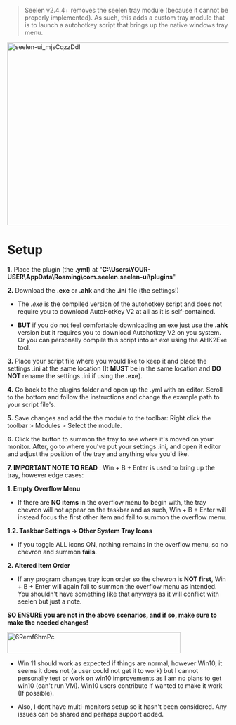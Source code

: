 > Seelen v2.4.4+ removes the seelen tray module (because it cannot be properly implemented). As such, this adds a custom tray module that is to launch a autohotkey script that brings up the native windows tray menu.

<img width="550" height="417" alt="seelen-ui_mjsCqzzDdI" src="https://github.com/user-attachments/assets/e9ca5018-2fc1-4f57-a674-a5d22d1b7f80" />

# Setup
**1.** Place the plugin (the **.yml**) at "**C:\Users\YOUR-USER\AppData\Roaming\com.seelen.seelen-ui\plugins**"

**2.** Download the **.exe** or **.ahk** and the **.ini** file (the settings!)

 - The *.exe* is the compiled version of the autohotkey script and does not require you to download AutoHotKey V2 at all as it is self-contained.

- **BUT** if you do not feel comfortable downloading an exe just use the **.ahk** version but it requires you to download Autohotkey V2 on you system. Or you can personally compile this script into an exe using the AHK2Exe tool.

**3.** Place your script file where you would like to keep it and place the settings .ini at the same location (It **MUST** be in the same location and **DO NOT** rename the settings .ini if using the **.exe**).

**4.** Go back to the plugins folder and open up the .yml with an editor. Scroll to the bottom and follow the instructions and change the example path to your script file's.

**5.** Save changes and add the the module to the toolbar: Right click the toolbar > Modules > Select the module.

**6.** Click the button to summon the tray to see where it's moved on your monitor. After, go to where you've put your settings .ini, and open it editor and adjust the position of the tray and anything else you'd like.

**7. IMPORTANT NOTE TO READ** : Win + B + Enter is used to bring up the tray, however edge cases:

**1. Empty Overflow Menu**

   - If there are **NO items** in the overflow menu to begin with, the tray chevron will not appear on the taskbar and as such, Win + B + Enter will instead focus the first other item and fail to summon the overflow menu.

**1.2. Taskbar Settings → Other System Tray Icons**

   - If you toggle ALL icons ON, nothing remains in the overflow menu, so no chevron and summon **fails**.

**2. Altered Item Order**

   - If any program changes tray icon order so the chevron is **NOT first**, Win + B + Enter will again fail to summon the overflow menu as intended. You shouldn't have something like that anyways as it will conflict with seelen but just a note.

**SO ENSURE you are not in the above scenarios, and if so, make sure to make the needed changes!**

<img width="394" height="48" alt="6Remf6hmPc" src="https://github.com/user-attachments/assets/6338dcf1-2a05-45d0-9f02-0d5bcc1df3e6" />

- Win 11 should work as expected if things are normal, however Win10, it seems it does not (a user could not get it to work) but I cannot personally test or work on win10 improvements as I am no plans to get win10 (can't run VM). Win10 users contribute if wanted to make it work (If possible).

- Also, I dont have multi-monitors setup so it hasn't been considered. Any issues can be shared and perhaps support added.

